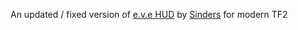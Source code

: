 An updated / fixed version of [e.v.e HUD](https://comfig.app/huds/page/e-v-e-hud/) by [Sinders](https://steamcommunity.com/id/sinders) for modern TF2